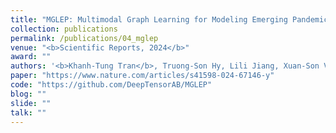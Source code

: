 ```yaml
---
title: "MGLEP: Multimodal Graph Learning for Modeling Emerging Pandemics with Big Data"
collection: publications
permalink: /publications/04_mglep
venue: "<b>Scientific Reports, 2024</b>"
award: ""
authors: '<b>Khanh-Tung Tran</b>, Truong-Son Hy, Lili Jiang, Xuan-Son Vu'
paper: "https://www.nature.com/articles/s41598-024-67146-y"
code: "https://github.com/DeepTensorAB/MGLEP"
blog: ""
slide: ""
talk: ""
---
```

